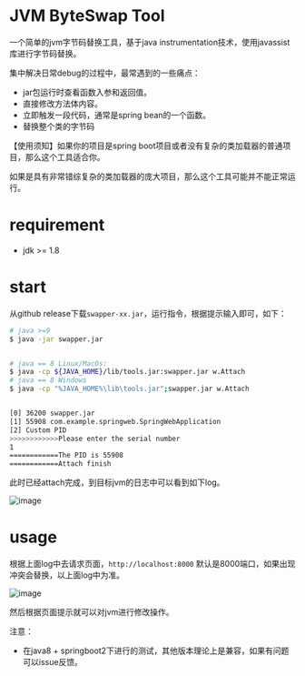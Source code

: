 # JVM ByteSwap Tool
一个简单的jvm字节码替换工具，基于java instrumentation技术，使用javassist库进行字节码替换。 

集中解决日常debug的过程中，最常遇到的一些痛点：
- jar包运行时查看函数入参和返回值。
- 直接修改方法体内容。
- 立即触发一段代码，通常是spring bean的一个函数。
- 替换整个类的字节码

【使用须知】如果你的项目是spring boot项目或者没有复杂的类加载器的普通项目，那么这个工具适合你。

如果是具有非常错综复杂的类加载器的庞大项目，那么这个工具可能并不能正常运行。

# requirement
- jdk >= 1.8
# start
从github release下载`swapper-xx.jar`，运行指令，根据提示输入即可，如下：
```bash
# java >=9 
$ java -jar swapper.jar


# java == 8 Linux/MacOs:
$ java -cp ${JAVA_HOME}/lib/tools.jar:swapper.jar w.Attach
# java == 8 Windows
$ java -cp "%JAVA_HOME%\lib\tools.jar";swapper.jar w.Attach


[0] 36200 swapper.jar
[1] 55908 com.example.springweb.SpringWebApplication
[2] Custom PID
>>>>>>>>>>>>Please enter the serial number
1
============The PID is 55908
============Attach finish
```
此时已经attach完成，到目标jvm的日志中可以看到如下log。

![image](https://i.imgur.com/y8v0ptc.png)

# usage
根据上面log中去请求页面，`http://localhost:8000` 默认是8000端口，如果出现冲突会替换，以上面log中为准。

![image](https://i.imgur.com/NurMQLM.png)

然后根据页面提示就可以对jvm进行修改操作。

注意：
- 在java8 + springboot2下进行的测试，其他版本理论上是兼容，如果有问题可以issue反馈。









